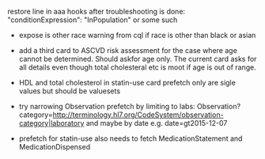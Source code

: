 restore line in aaa hooks after troubleshooting is done: "conditionExpression": "InPopulation" or some such

- expose is other race warning from cql if race is other than black or asian

- add a third card to ASCVD risk assessment for the case where age cannot be determined. Should askfor age only. The current card asks for all details even though total cholesteral etc is moot if age is out of range. 
- HDL and total cholesterol in statin-use card prefetch only are sigle values but should be valuesets
- try narrowing Observation prefetch by limiting to labs: Observation?category=http://terminology.hl7.org/CodeSystem/observation-category|laboratory and maybe by date e.g. date=gt2015-12-07
- prefetch for statin-use also needs to fetch MedicationStatement and MedicationDispensed